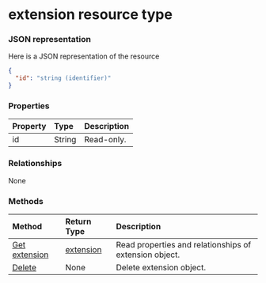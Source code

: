 # extension resource type



### JSON representation

Here is a JSON representation of the resource

<!-- {
  "blockType": "resource",
  "optionalProperties": [

  ],
  "@odata.type": "microsoft.graph.extension"
}-->

```json
{
  "id": "string (identifier)"
}

```
### Properties
| Property	   | Type	|Description|
|:---------------|:--------|:----------|
|id|String| Read-only.|

### Relationships
None


### Methods

| Method		   | Return Type	|Description|
|:---------------|:--------|:----------|
|[Get extension](../api/extension_get.md) | [extension](extension.md) |Read properties and relationships of extension object.|
|[Delete](../api/extension_delete.md) | None |Delete extension object. |

<!-- uuid: 8fcb5dbc-d5aa-4681-8e31-b001d5168d79
2015-10-25 14:57:30 UTC -->
<!-- {
  "type": "#page.annotation",
  "description": "extension resource",
  "keywords": "",
  "section": "documentation",
  "tocPath": ""
}-->